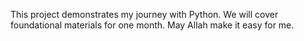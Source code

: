This project demonstrates my journey with Python. We will cover foundational materials for one month.
May Allah make it easy for me.
